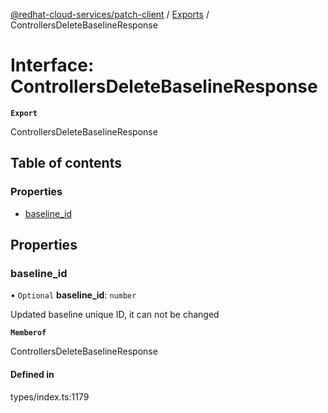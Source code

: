 [@redhat-cloud-services/patch-client](../README.md) / [Exports](../modules.md) / ControllersDeleteBaselineResponse

# Interface: ControllersDeleteBaselineResponse

**`Export`**

ControllersDeleteBaselineResponse

## Table of contents

### Properties

- [baseline\_id](ControllersDeleteBaselineResponse.md#baseline_id)

## Properties

### baseline\_id

• `Optional` **baseline\_id**: `number`

Updated baseline unique ID, it can not be changed

**`Memberof`**

ControllersDeleteBaselineResponse

#### Defined in

types/index.ts:1179
